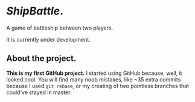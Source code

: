 # ***ShipBattle***.
A game of battleship between two players.

It is currently under development.

## About the project.
**This is my first GitHub project.**
I started using GitHub because, well, it looked cool.
You will find many noob mistakes, like ~35 extra commits because I used `git rebase`, or my creating of two pointless branches that could've stayed in master.
